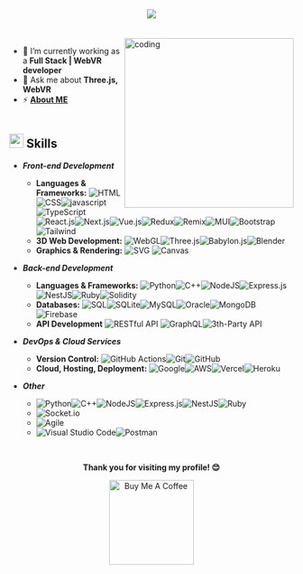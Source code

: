 <h2 align="center">  
  <img src="https://readme-typing-svg.herokuapp.com/?lines=Full%20Stack%20Developer;&center=true&width=800">
</h2>
<br/>

<img align="right" alt="coding" width="300"  src="https://github.com/funny-softdev/funny-softdev/blob/main/assets/banner.gif">

- 🔭 I’m currently working as a **Full Stack | WebVR developer**
- 💬 Ask me about **Three.js, WebVR**
- ⚡ **<a href="https://funny-web-site.vercel.app/">About ME</a>**
<br/><br/>

## <img src="https://media2.giphy.com/media/QssGEmpkyEOhBCb7e1/giphy.gif?cid=ecf05e47a0n3gi1bfqntqmob8g9aid1oyj2wr3ds3mg700bl&rid=giphy.gif" width ="25"><b> Skills</b>

<p align="center">
  
- ***Front-end Development***  
  -  **Languages & Frameworks:** ![HTML](https://img.shields.io/badge/html-%23E34F26.svg?style=for-the-badge&logo=html5&logoColor=white)![CSS](https://img.shields.io/badge/css-%231572B6.svg?style=for-the-badge&logo=css3&logoColor=white)![javascript](https://img.shields.io/badge/javascript%20-%23323330.svg?&style=for-the-badge&logo=javascript&logoColor=%23F7DF1E)![TypeScript](https://img.shields.io/badge/TypeScript-3178C6?style=for-the-badge&logo=typescript&logoColor=white)![React.js](https://img.shields.io/badge/react%20-%2320232a.svg?&style=for-the-badge&logo=react&logoColor=%2361DAFB)![Next.js](https://img.shields.io/badge/next.js-000000?style=for-the-badge&logo=nextdotjs&logoColor=white)![Vue.js](https://img.shields.io/badge/Vue.js-35495E?style=for-the-badge&logo=vuedotjs&logoColor=4FC08D)![Redux](https://img.shields.io/badge/redux-%23593d88.svg?style=for-the-badge&logo=redux&logoColor=white)![Remix](https://img.shields.io/badge/remix-%23000.svg?style=for-the-badge&logo=remix&logoColor=white)![MUI](https://img.shields.io/badge/MUI-%230081CB.svg?style=for-the-badge&logo=mui&logoColor=white)![Bootstrap](https://img.shields.io/badge/Bootstrap-7952B3?style=for-the-badge&logo=bootstrap&logoColor=white)![Tailwind](https://img.shields.io/badge/Tailwind_CSS-38B2AC?style=for-the-badge&logo=tailwind-css&logoColor=white)
  -  **3D Web Development:** ![WebGL](https://img.shields.io/badge/WebGL-EEEEEE.svg?style=for-the-badge&logo=webgl&logoColor=CB3837)![Three.js](https://img.shields.io/badge/Three.js-black?style=for-the-badge&logo=three.js&logoColor=white)![Babylon.js](https://img.shields.io/badge/babylon.js-%23CB3837.svg?style=for-the-badge&logo=babylon.js3&logoColor=white)![Blender](https://img.shields.io/badge/Blender-F5792A?style=for-the-badge&logo=blender&logoColor=white)
  -  **Graphics & Rendering:** ![SVG](https://img.shields.io/badge/SVG-EEEEEE.svg?style=for-the-badge&logo=SVG&logoColor=CB3837)
![Canvas](https://img.shields.io/badge/Canvas-black?style=for-the-badge&logo=Canvas&logoColor=white)

- ***Back-end Development***
  - **Languages & Frameworks:**  ![Python](https://img.shields.io/badge/python-3670A0?style=for-the-badge&logo=python&logoColor=ffdd54)![C++](https://img.shields.io/badge/C%2B%2B-00599C?style=for-the-badge&logo=c%2B%2B&logoColor=white)![NodeJS](https://img.shields.io/badge/node.js-6DA55F?style=for-the-badge&logo=node.js&logoColor=white)![Express.js](https://img.shields.io/badge/express.js-%23404d59.svg?style=for-the-badge&logo=express&logoColor=%2361DAFB)![NestJS](https://img.shields.io/badge/NestJS-E0234E?style=for-the-badge&logo=nestjs&logoColor=white)![Ruby](https://img.shields.io/badge/Ruby-%23CB3837.svg?style=for-the-badge&logo=Ruby&logoColor=white)![Solidity](https://img.shields.io/badge/Solidity-%23363636.svg?style=for-the-badge&logo=solidity&logoColor=white)
  - **Databases:** ![SQL](https://img.shields.io/badge/SQL-025E8C.svg?style=for-the-badge&logo=database&logoColor=white)![SQLite](https://img.shields.io/badge/sqlite-%2307405e.svg?style=for-the-badge&logo=sqlite&logoColor=white)![MySQL](https://img.shields.io/badge/MySQL-33330F?style=for-the-badge&logo=mysql&logoColor=white)![Oracle](https://img.shields.io/badge/Oracle-CC2927?style=for-the-badge&logo=oracle&logoColor=white)![MongoDB](https://img.shields.io/badge/MongoDB-%234ea94b.svg?style=for-the-badge&logo=mongodb&logoColor=white)![Firebase](https://img.shields.io/badge/firebase-%23039BE5.svg?style=for-the-badge&logo=firebase)
  - **API Development** ![RESTful API](https://img.shields.io/badge/RESTfulAPI-430098?style=for-the-badge&logo=RESTful&logoColor=white) ![GraphQL](https://img.shields.io/badge/-GraphQL-E10098?style=for-the-badge&logo=graphql&logoColor=white)![3th-Party API](https://img.shields.io/badge/3th-API-%23039BE5.svg?style=for-the-badge&logo=third)

 - ***DevOps & Cloud Services***
   - **Version Control:** ![GitHub Actions](https://img.shields.io/badge/github%20actions-%232671E5.svg?style=for-the-badge&logo=githubactions&logoColor=white)![Git](https://img.shields.io/badge/git-%23F05033.svg?style=for-the-badge&logo=git&logoColor=white)![GitHub](https://img.shields.io/badge/github-%23121011.svg?style=for-the-badge&logo=github&logoColor=white)
   - **Cloud, Hosting, Deployment:** ![Google](https://img.shields.io/badge/Google-4285F4?style=for-the-badge&logo=Google-chrome&logoColor=white)![AWS](https://img.shields.io/badge/AWS-D83B01?style=for-the-badge&logo=Amazon-Web-Services&logoColor=white)![Vercel](https://img.shields.io/badge/vercel-%23000000.svg?style=for-the-badge&logo=vercel&logoColor=white)![Heroku](https://img.shields.io/badge/Heroku-430098?style=for-the-badge&logo=heroku&logoColor=white)

 - ***Other***
   - ![Python](https://img.shields.io/badge/python-3670A0?style=for-the-badge&logo=python&logoColor=ffdd54)![C++](https://img.shields.io/badge/C%2B%2B-00599C?style=for-the-badge&logo=c%2B%2B&logoColor=white)![NodeJS](https://img.shields.io/badge/node.js-6DA55F?style=for-the-badge&logo=node.js&logoColor=white)![Express.js](https://img.shields.io/badge/express.js-%23404d59.svg?style=for-the-badge&logo=express&logoColor=%2361DAFB)![NestJS](https://img.shields.io/badge/NestJS-E0234E?style=for-the-badge&logo=nestjs&logoColor=white)![Ruby](https://img.shields.io/badge/Ruby-%23CB3837.svg?style=for-the-badge&logo=Ruby&logoColor=white)
   - ![Socket.io](https://img.shields.io/badge/Socket.io-Gray?style=for-the-badge&logo=socket.io&badgeColor=010101)
   - ![Agile](https://img.shields.io/badge/Agile-E10098?style=for-the-badge&logo=Agile&logoColor=white)
   - ![Visual Studio Code](https://img.shields.io/badge/Visual%20Studio%20Code-0078d7.svg?style=for-the-badge&logo=visual-studio-code&logoColor=white)![Postman](https://img.shields.io/badge/Postman-FF6C37?style=for-the-badge&logo=postman&logoColor=white)

</p>

</br>
<p align="center">
  <b>Thank you for visiting my profile! 😊</b>
</p>

<p align="center">
  <a href="https://buymeacoffee.com/radhikamalpani" target="_blank">
    <img src="https://cdn.buymeacoffee.com/buttons/v2/default-red.png" alt="Buy Me A Coffee" width="150"/>
  </a>
</p>
